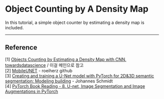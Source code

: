 # Object Counting by A Density Map

In this tutorial, a simple object counter by estimating a density map is included. <br/>





***
## Reference 
[1] [Objects Counting by Estimating a Density Map with CNN, towardsdatascience](https://towardsdatascience.com/objects-counting-by-estimating-a-density-map-with-convolutional-neural-networks-c01086f3b3ec) / 이걸 메인으로 참고 <br/>
[2] [MobileUNET](https://github.com/roeiherz/MobileUNET) - roeiherz github <br/>
[3] [Creating and training a U-Net model with PyTorch for 2D&3D semantic segmentation: Modeling building](https://towardsdatascience.com/creating-and-training-a-u-net-model-with-pytorch-for-2d-3d-semantic-segmentation-model-building-6ab09d6a0862) - Johannes Schmidt <br/>
[4] [PyTorch Book Reading - 8. U-net, Image Segmentation and Image Augmentations in PyTorch](https://youtu.be/b_6x9BYjmj4) <br/>


